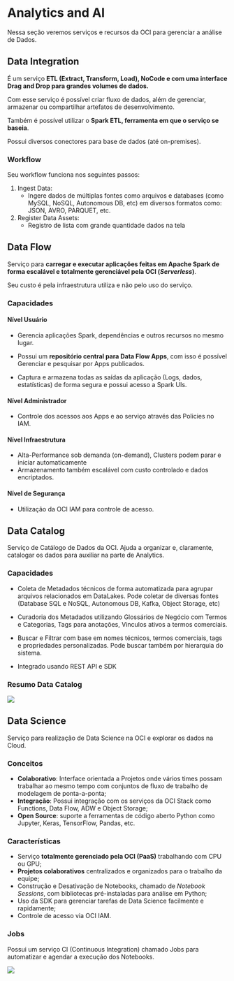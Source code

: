 # Analytics and AI

Nessa seção veremos serviços e recursos da OCI para gerenciar a análise de Dados.

## Data Integration

É um serviço **ETL (Extract, Transform, Load), NoCode e com uma interface Drag and Drop para grandes volumes de dados.**

Com esse serviço é possível criar fluxo de dados, além de gerenciar, armazenar ou compartilhar artefatos de desenvolvimento. 

Também é possível utilizar o **Spark ETL, ferramenta em que o serviço se baseia**.

Possui diversos conectores para base de dados (até on-premises).

### Workflow

Seu workflow funciona nos seguintes passos:

1. Ingest Data:
    - Ingere dados de múltiplas fontes como arquivos e databases (como MySQL, NoSQL, Autonomous DB, etc) em diversos formatos como: JSON, AVRO, PARQUET, etc.
2. Register Data Assets:
    - Registro de lista com grande quantidade dados na tela

## Data Flow

Serviço para **carregar e executar aplicações feitas em Apache Spark de forma escalável e totalmente gerenciável pela OCI (*Serverless*)**.

Seu custo é pela infraestrutura utiliza e não pelo uso do serviço.

### Capacidades

#### Nível Usuário
- Gerencia aplicações Spark, dependências e outros recursos no mesmo lugar.

- Possui um **repositório central para Data Flow Apps**, com isso é possível Gerenciar e pesquisar por Apps publicados.

- Captura e armazena todas as saídas da aplicação (Logs, dados, estatísticas) de forma segura e possui acesso a Spark UIs.

#### Nível Administrador
- Controle dos acessos aos Apps e ao serviço através das Policies no IAM.

#### Nível Infraestrutura
- Alta-Performance sob demanda (on-demand), Clusters podem parar e iniciar automaticamente
- Armazenamento também escalável com custo controlado e dados encriptados.

#### Nível de Segurança
- Utilização da OCI IAM para controle de acesso.


## Data Catalog

Serviço de Catálogo de Dados da OCI. Ajuda a organizar e, claramente, catalogar os dados para auxiliar na parte de Analytics.

### Capacidades
- Coleta de Metadados técnicos de forma automatizada para agrupar arquivos relacionados em DataLakes. Pode coletar de diversas fontes (Database SQL e NoSQL, Autonomous DB, Kafka, Object Storage, etc)

- Curadoria dos Metadados utilizando Glossários de Negócio com Termos e Categorias, Tags para anotações, Vinculos ativos a termos comerciais.

- Buscar e Filtrar com base em nomes técnicos, termos comerciais, tags e propriedades personalizadas. Pode buscar também por hierarquia do sistema.

- Integrado usando REST API e SDK 

### Resumo Data Catalog

![](../assets/img/topic10_img1.png)

## Data Science

Serviço para realização de Data Science na OCI e explorar os dados na Cloud.

### Conceitos

- **Colaborativo**: Interface orientada a Projetos onde vários times possam trabalhar ao mesmo tempo com conjuntos de fluxo de trabalho de modelagem de ponta-a-ponta;
- **Integração**: Possui integração com os serviços da OCI Stack como Functions, Data Flow, ADW e Object Storage;
- **Open Source**: suporte a ferramentas de código aberto Python como Jupyter, Keras, TensorFlow, Pandas, etc.

### Características

- Serviço **totalmente gerenciado pela OCI (PaaS)** trabalhando com CPU ou GPU;
- **Projetos colaborativos** centralizados e organizados para o trabalho da equipe;
- Construção e Desativação de Notebooks, chamado de *Notebook Sessions*, com bibliotecas pré-instaladas para análise em Python;
- Uso da SDK para gerenciar tarefas de Data Science facilmente e rapidamente;
- Controle de acesso via OCI IAM.

### Jobs

Possui um serviço CI (Continuous Integration) chamado Jobs para automatizar e agendar a execução dos Notebooks.

![](../assets/img/topic10_img2.png)